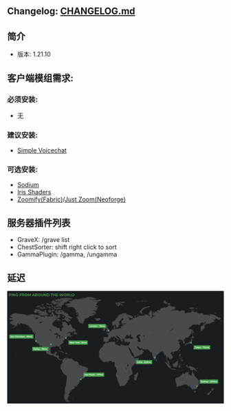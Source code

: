 ## Changelog: [CHANGELOG.md](CHANGELOG.md)

## 简介
- 版本: 1.21.10

## 客户端模组需求:
### 必须安装:
- 无

### 建议安装:
- [Simple Voicechat](https://modrinth.com/plugin/simple-voice-chat/versions)

### 可选安装:
- [Sodium](https://modrinth.com/mod/sodium/versions)
- [Iris Shaders](https://modrinth.com/mod/iris)
- [Zoomify(Fabric)](https://modrinth.com/mod/zoomify/versions?g=1.21.10&l=fabric)/[Just Zoom(Neoforge)](https://modrinth.com/mod/just-zoom/versions)

## 服务器插件列表
- GraveX: /grave list
- ChestSorter: shift right click to sort
- GammaPlugin: /gamma, /ungamma

## 延迟
<img src="ping.png" width="800">
<!-- ![ping from over the world](ping.png) -->

